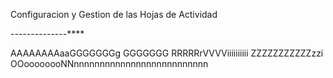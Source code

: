 Configuracion y Gestion de las Hojas de Actividad

--------------**** 

AAAAAAAAaaGGGGGGGg
GGGGGGG
RRRRRrVVVViiiiiiiiii
ZZZZZZZZZZZzzi
OOoooooooNNnnnnnnnnnnnnnnnnnnnnnnnnnn

